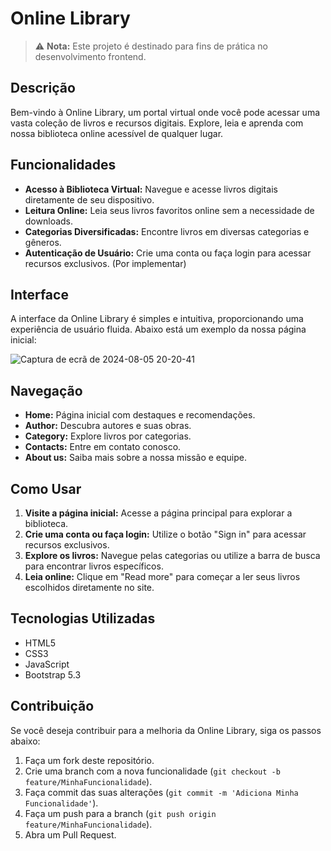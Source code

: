 # Online Library

> ⚠️ **Nota:** Este projeto é destinado para fins de prática no desenvolvimento frontend.

## Descrição

Bem-vindo à Online Library, um portal virtual onde você pode acessar uma vasta coleção de livros e recursos digitais. Explore, leia e aprenda com nossa biblioteca online acessível de qualquer lugar.

## Funcionalidades

- **Acesso à Biblioteca Virtual:** Navegue e acesse livros digitais diretamente de seu dispositivo.
- **Leitura Online:** Leia seus livros favoritos online sem a necessidade de downloads.
- **Categorias Diversificadas:** Encontre livros em diversas categorias e gêneros.
- **Autenticação de Usuário:** Crie uma conta ou faça login para acessar recursos exclusivos. (Por implementar)

## Interface

A interface da Online Library é simples e intuitiva, proporcionando uma experiência de usuário fluida. Abaixo está um exemplo da nossa página inicial:

![Captura de ecrã de 2024-08-05 20-20-41](https://github.com/user-attachments/assets/7767c972-e8dc-4140-95b9-0b594ef47e23)


## Navegação

- **Home:** Página inicial com destaques e recomendações.
- **Author:** Descubra autores e suas obras.
- **Category:** Explore livros por categorias.
- **Contacts:** Entre em contato conosco.
- **About us:** Saiba mais sobre a nossa missão e equipe.

## Como Usar

1. **Visite a página inicial:** Acesse a página principal para explorar a biblioteca.
2. **Crie uma conta ou faça login:** Utilize o botão "Sign in" para acessar recursos exclusivos.
3. **Explore os livros:** Navegue pelas categorias ou utilize a barra de busca para encontrar livros específicos.
4. **Leia online:** Clique em "Read more" para começar a ler seus livros escolhidos diretamente no site.

## Tecnologias Utilizadas

- HTML5
- CSS3
- JavaScript
- Bootstrap 5.3

## Contribuição

Se você deseja contribuir para a melhoria da Online Library, siga os passos abaixo:

1. Faça um fork deste repositório.
2. Crie uma branch com a nova funcionalidade (`git checkout -b feature/MinhaFuncionalidade`).
3. Faça commit das suas alterações (`git commit -m 'Adiciona Minha Funcionalidade'`).
4. Faça um push para a branch (`git push origin feature/MinhaFuncionalidade`).
5. Abra um Pull Request.
